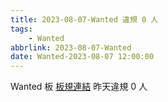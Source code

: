 ```yaml
---
title: 2023-08-07-Wanted 違規 0 人
tags:
    - Wanted
abbrlink: 2023-08-07-Wanted
date: Wanted-2023-08-07 12:00:00
---
```

Wanted 板 [板規連結](https://www.ptt.cc/bbs/Wanted/M.1608829773.A.D3B.html)
昨天違規 0 人
